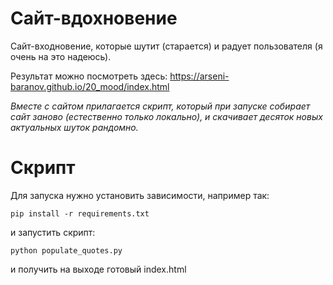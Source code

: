 # Сайт-вдохновение
Сайт-входновение, которые шутит (старается) и радует пользователя (я очень на это надеюсь).

Результат можно посмотреть здесь: https://arseni-baranov.github.io/20_mood/index.html

*Вместе с сайтом прилагается скрипт, который при запуске собирает сайт заново (естественно только локально), и скачивает десяток новых актуальных шуток рандомно.*

# Скрипт

Для запуска нужно установить зависимости, например так:
```
pip install -r requirements.txt
```

и запустить скрипт:
```
python populate_quotes.py
```

и получить на выходе готовый index.html
